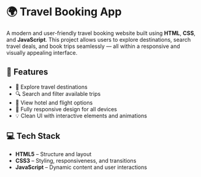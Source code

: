 # 🌍 Travel Booking App

A modern and user-friendly travel booking website built using **HTML**, **CSS**, and **JavaScript**. This project allows users to explore destinations, search travel deals, and book trips seamlessly — all within a responsive and visually appealing interface.

## 🚀 Features

- 🧭 Explore travel destinations
- 🔍 Search and filter available trips
- 🏨 View hotel and flight options
- 📱 Fully responsive design for all devices
- 💡 Clean UI with interactive elements and animations

## 💻 Tech Stack

- **HTML5** – Structure and layout
- **CSS3** – Styling, responsiveness, and transitions
- **JavaScript** – Dynamic content and user interactions



